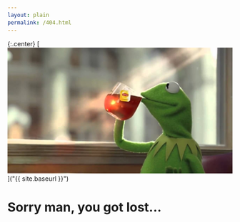 ```yaml
---
layout: plain
permalink: /404.html
---
```



{:.center}
[![404 your fucked up!](/data/404.jpg)]("{{ site.baseurl }}")

<h1>Sorry man, you got lost...</h1>
